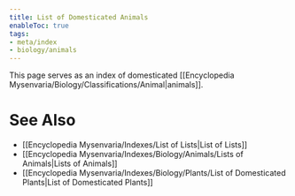 ```yaml
---
title: List of Domesticated Animals
enableToc: true
tags:
- meta/index
- biology/animals
---
```


This page serves as an index of domesticated [[Encyclopedia Mysenvaria/Biology/Classifications/Animal|animals]].
# See Also
- [[Encyclopedia Mysenvaria/Indexes/List of Lists|List of Lists]]
- [[Encyclopedia Mysenvaria/Indexes/Biology/Animals/Lists of Animals|Lists of Animals]]
- [[Encyclopedia Mysenvaria/Indexes/Biology/Plants/List of Domesticated Plants|List of Domesticated Plants]]